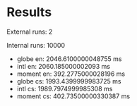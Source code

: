 # Results

External runs: 2

Internal runs: 10000

- globe en: 2046.6100000048755 ms
- intl en: 2060.185000002093 ms
- moment en: 392.2775000028196 ms
- globe cs: 1993.4399999983725 ms
- intl cs: 1989.7974999985308 ms
- moment cs: 402.73500000330387 ms
